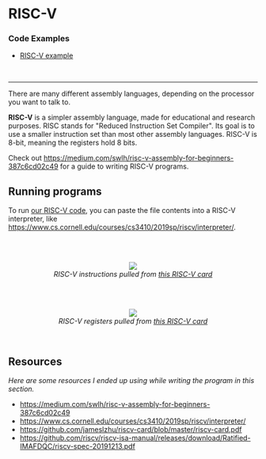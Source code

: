 # RISC-V

### Code Examples

- [RISC-V example](/code/riscv/riscv.s)

<br />

---

There are many different assembly languages, depending on the processor you want to talk to.

**RISC-V** is a simpler assembly language, made for educational and research purposes. RISC stands for "Reduced Instruction Set Compiler". Its goal is to use a smaller instruction set than most other assembly languages. RISC-V is 8-bit, meaning the registers hold 8 bits.

Check out https://medium.com/swlh/risc-v-assembly-for-beginners-387c6cd02c49 for a guide to writing RISC-V programs.

## Running programs

To run [our RISC-V code](/code/riscv/riscv.s), you can paste the file contents into a RISC-V interpreter, like https://www.cs.cornell.edu/courses/cs3410/2019sp/riscv/interpreter/.

<br />

<p align="center">
  <br />
  <img src="https://cloud-az5f0vqak-hack-club-bot.vercel.app/0screen_shot_2022-06-01_at_2.04.20_pm.png">
  <br />
  <span>
    <em>
      RISC-V instructions pulled from <a href="https://github.com/jameslzhu/riscv-card/blob/master/riscv-card.pdf">this RISC-V card</a>
    </em>
  </span>
</p>

<br />

<p align="center">
  <br />
  <img src="https://cloud-3wcgo2ul0-hack-club-bot.vercel.app/0screen_shot_2022-06-01_at_2.03.52_pm.png">
  <br />
  <span>
    <em>
      RISC-V registers pulled from <a href="https://github.com/jameslzhu/riscv-card/blob/master/riscv-card.pdf">this RISC-V card</a>
    </em>
  </span>
</p>
<br />

## Resources
_Here are some resources I ended up using while writing the program in this section._

- https://medium.com/swlh/risc-v-assembly-for-beginners-387c6cd02c49
- https://www.cs.cornell.edu/courses/cs3410/2019sp/riscv/interpreter/
- https://github.com/jameslzhu/riscv-card/blob/master/riscv-card.pdf
- https://github.com/riscv/riscv-isa-manual/releases/download/Ratified-IMAFDQC/riscv-spec-20191213.pdf
